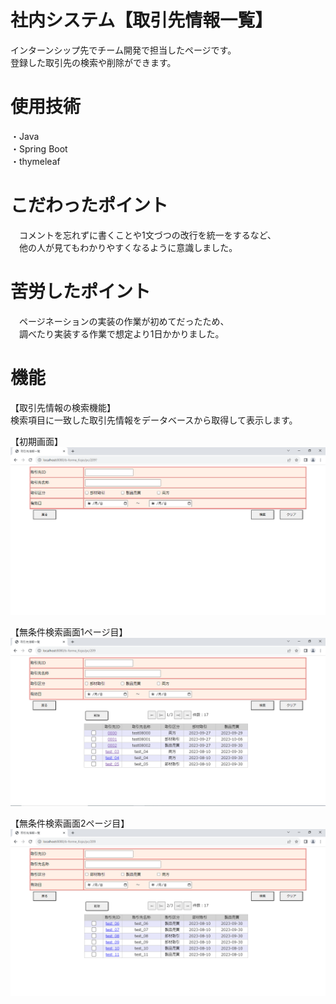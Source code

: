 # 社内システム【取引先情報一覧】
インターンシップ先でチーム開発で担当したページです。<br>
登録した取引先の検索や削除ができます。<br>

# 使用技術
・Java <br>
・Spring Boot <br>
・thymeleaf<br>

# こだわったポイント
　コメントを忘れずに書くことや1文づつの改行を統一をするなど、<br>
　他の人が見てもわかりやすくなるように意識しました。<br>

# 苦労したポイント
　ページネーションの実装の作業が初めてだったため、<br>
　調べたり実装する作業で想定より1日かかりました。<br>

# 機能
【取引先情報の検索機能】 <br>
検索項目に一致した取引先情報をデータベースから取得して表示します。


【初期画面】
![](images/torisikiski_toroku_shoki_gamen.PNG "")

【無条件検索画面1ページ目】
![](images/torisikiski_toroku_kensaku_mujoken.PNG "")

【無条件検索画面2ページ目】
![](images/torisikiski_toroku_kensaku_mujoken2.PNG "")
